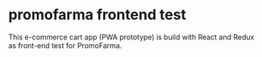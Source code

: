 # promofarma frontend test 
This e-commerce cart app (PWA prototype) is build with React and Redux as front-end test for PromoFarma.
